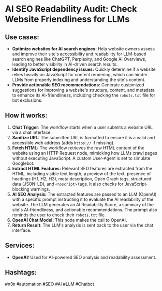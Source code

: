 # AI SEO Readability Audit: Check Website Friendliness for LLMs

## Use cases:

- **Optimize websites for AI search engines:**  Help website owners assess and improve their site's accessibility and readability for LLM-based search engines like ChatGPT, Perplexity, and Google AI Overviews, leading to better visibility in AI-driven search results.
- **Identify JavaScript dependency issues:**  Quickly determine if a website relies heavily on JavaScript for content rendering, which can hinder LLMs from properly indexing and understanding the site's content.
- **Provide actionable SEO recommendations:**  Generate customized suggestions for improving a website's structure, content, and metadata to enhance its AI-friendliness, including checking the `robots.txt` file for bot exclusions.

## How it works:

1.  **Chat Trigger:** The workflow starts when a user submits a website URL via a chat interface.
2.  **Sanitize URL:** The submitted URL is formatted to ensure it is a valid and accessible web address (adds `https://` if missing).
3.  **Fetch HTML:** The workflow retrieves the raw HTML content of the website using an HTTP Request node, mimicking how LLMs crawl pages without executing JavaScript.  A custom User-Agent is set to simulate Googlebot.
4.  **Extract HTML Features:**  Relevant SEO features are extracted from the HTML, including visible text length, a preview of the text, presence of headings (H1, H2, H3), meta description, Open Graph tags, structured data (JSON-LD), and `<noscript>` tags. It also checks for JavaScript-blocking warnings.
5.  **AI SEO Analysis:** The extracted features are passed to an LLM (OpenAI) with a specific prompt instructing it to evaluate the AI readability of the website. The LLM generates an AI Readability Score, a summary of the site's AI-friendliness, and actionable recommendations.  The prompt also reminds the user to check their `robots.txt` file.
6. **OpenAI Chat Model:** This node makes the call to OpenAI.
7.  **Return Result:** The LLM's analysis is sent back to the user via the chat interface.

## Services:

-   **OpenAI:** Used for AI-powered SEO analysis and readability assessment.

## Hashtags:

#n8n #automation #SEO #AI #LLM #Chatbot
